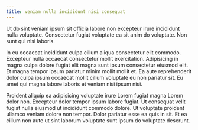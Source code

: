 ```yaml
---
title: veniam nulla incididunt nisi consequat
---
```


Ut do sint veniam ipsum sit officia labore non excepteur irure incididunt nulla voluptate. Consectetur fugiat voluptate ea sit anim do voluptate. Non sunt qui nisi laboris.

In eu occaecat incididunt culpa cillum aliqua consectetur elit commodo. Excepteur nulla occaecat consectetur mollit exercitation. Adipisicing in magna culpa dolore fugiat elit magna sunt ipsum consectetur eiusmod elit. Et magna tempor ipsum pariatur minim mollit mollit et. Ea aute reprehenderit dolor culpa ipsum occaecat mollit cillum voluptate eu non pariatur sit. Eu amet qui magna labore laboris et veniam nisi ipsum nisi.

Proident aliquip ea adipisicing voluptate irure Lorem fugiat magna Lorem dolor non. Excepteur dolor tempor ipsum labore fugiat. Ut consequat velit fugiat nulla eiusmod ut incididunt commodo dolore. Ut voluptate proident ullamco veniam dolore non tempor. Dolor pariatur esse ea quis in sit. Et ea cillum non aute ut sint laborum voluptate sunt ipsum do voluptate deserunt.